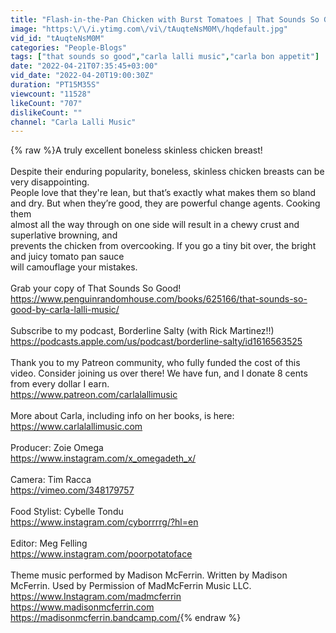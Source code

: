 ```yaml
---
title: "Flash-in-the-Pan Chicken with Burst Tomatoes | That Sounds So Good"
image: "https:\/\/i.ytimg.com\/vi\/tAuqteNsM0M\/hqdefault.jpg"
vid_id: "tAuqteNsM0M"
categories: "People-Blogs"
tags: ["that sounds so good","carla lalli music","carla bon appetit"]
date: "2022-04-21T07:35:45+03:00"
vid_date: "2022-04-20T19:00:30Z"
duration: "PT15M35S"
viewcount: "11528"
likeCount: "707"
dislikeCount: ""
channel: "Carla Lalli Music"
---
```

{% raw %}A truly excellent boneless skinless chicken breast! <br /><br />Despite their enduring popularity, boneless, skinless chicken breasts can be very disappointing.<br /> People love that they're lean, but that’s exactly what makes them so bland and dry. But when they’re good, they are powerful change agents. Cooking them <br />almost all the way through on one side will result in a chewy crust and superlative browning, and<br /> prevents the chicken from overcooking. If you go a tiny bit over, the bright and juicy tomato pan sauce <br />will camouflage your mistakes.<br /><br />Grab your copy of That Sounds So Good!<br /><a rel="nofollow" target="blank" href="https://www.penguinrandomhouse.com/books/625166/that-sounds-so-good-by-carla-lalli-music/">https://www.penguinrandomhouse.com/books/625166/that-sounds-so-good-by-carla-lalli-music/</a><br /><br />Subscribe to my podcast, Borderline Salty (with Rick Martinez!!)<br /><a rel="nofollow" target="blank" href="https://podcasts.apple.com/us/podcast/borderline-salty/id1616563525">https://podcasts.apple.com/us/podcast/borderline-salty/id1616563525</a><br /><br />Thank you to my Patreon community, who fully funded the cost of this video. Consider joining us over there! We have fun, and I donate 8 cents from every dollar I earn.<br /><a rel="nofollow" target="blank" href="https://www.patreon.com/carlalallimusic">https://www.patreon.com/carlalallimusic</a><br /><br />More about Carla, including info on her books, is here:<br /><a rel="nofollow" target="blank" href="https://www.carlalallimusic.com">https://www.carlalallimusic.com</a><br /><br />Producer: Zoie Omega<br /><a rel="nofollow" target="blank" href="https://www.instagram.com/x_omegadeth_x/">https://www.instagram.com/x_omegadeth_x/</a><br /><br />Camera: Tim Racca<br /><a rel="nofollow" target="blank" href="https://vimeo.com/348179757">https://vimeo.com/348179757</a><br /><br />Food Stylist: Cybelle Tondu<br /><a rel="nofollow" target="blank" href="https://www.instagram.com/cyborrrrg/?hl=en">https://www.instagram.com/cyborrrrg/?hl=en</a><br /><br />Editor: Meg Felling<br /><a rel="nofollow" target="blank" href="https://www.instagram.com/poorpotatoface">https://www.instagram.com/poorpotatoface</a><br /><br />Theme music performed by Madison McFerrin. Written by Madison McFerrin. Used by Permission of MadMcFerrin Music LLC.<br /><a rel="nofollow" target="blank" href="https://www.Instagram.com/madmcferrin">https://www.Instagram.com/madmcferrin</a><br /><a rel="nofollow" target="blank" href="https://www.madisonmcferrin.com">https://www.madisonmcferrin.com</a><br /><a rel="nofollow" target="blank" href="https://madisonmcferrin.bandcamp.com/">https://madisonmcferrin.bandcamp.com/</a>{% endraw %}
